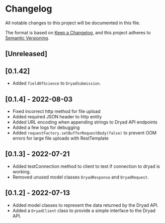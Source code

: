 # Changelog
All notable changes to this project will be documented in this file.

The format is based on [Keep a Changelog](https://keepachangelog.com/en/1.0.0/),
and this project adheres to [Semantic Versioning](https://semver.org/spec/v2.0.0.html).


## [Unreleased]

## [0.1.42]
- Added `fieldOfScience` to `DryadSubmission`.

## [0.1.4] - 2022-08-03
- Fixed incorrect http method for file upload
- Added required JSON header to http entity
- Added URL encoding when appending strings to Dryad API endpoints
- Added a few logs for debugging
- Added `requestFactory.setBufferRequestBody(false)` to prevent OOM errors for large file uploads with RestTemplate

## [0.1.3] - 2022-07-21
- Added testConnection method to client to test if connection to dryad is working.
- Removed unused model classes `DryadResponse` and `DryadRequest`.

## [0.1.2] - 2022-07-13
- Added model classes to represent the data returned by the Dryad API.
- Added a `DryadClient` class to provide a simple interface to the Dryad API.